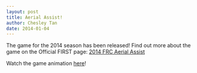 ```yaml
---
layout: post
title: Aerial Assist!
author: Chesley Tan
date: 2014-01-04
---
```

The game for the 2014 season has been released! Find out more about the game on the Official FIRST page: [2014 FRC Aerial Assist](http://www.usfirst.org/roboticsprograms/frc/2013-game)

Watch the game animation [here](http://www.youtube.com/watch?v=oxp4dkMQ1Vo)!
